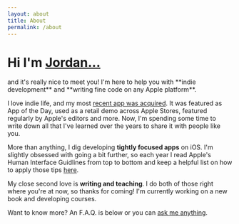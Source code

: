 ```yaml
---
layout: about
title: About
permalink: /about
---
```


<h1 class="font-bold">Hi I'm <a class="hover:text-blue-500 border-blue-500 dark:text-white cursor-pointer"  href="https://www.twitter.com/jordanmorgan10" target="_blank">Jordan...</a></h1>
and it's really nice to meet you! I'm here to help you with **indie development** and **writing fine code on any Apple platform**. 

I love indie life, and my most <a class="hover:text-blue-500 border-blue-500 cursor-pointer"  href="/a-new-home-for-spend-stack.html">recent app was acquired</a>. It was featured as App of the Day, used as a retail demo across Apple Stores, featured regularly by Apple's editors and more. Now, I'm spending some time to write down all that I've learned over the years to share it with people like you.

More than anything, I dig developing **tightly focused apps** on iOS. I'm slightly obsessed with going a bit further, so each year I read Apple's Human Interface Guidlines from top to bottom and keep a helpful list on how to apply those tips <a class="hover:text-blue-500 border-blue-500 cursor-pointer"  href="{{ '/a-best-in-class-app' | prepend: site.baseurl }}" target="_blank">here</a>.

My close second love is **writing and teaching**. I do both of those right where you're at now, so thanks for coming! I'm currently working on a new book and developing courses. 

Want to know more? An F.A.Q. is below or you can <a class="hover:text-blue-500 border-blue-500 cursor-pointer"  href="/ama.html">ask me anything</a>.